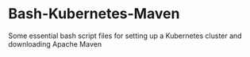 # Bash-Kubernetes-Maven
Some essential bash script files for setting up a Kubernetes cluster and downloading Apache Maven

